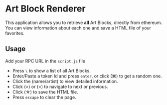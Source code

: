 # Art Block Renderer

This application allows you to retrieve **all** Art Blocks, directly from ethereum. You can view information about each one and save a HTML file of your favorites.

## Usage

Add your RPC URL in the `script.js` file

- Press `\` to show a list of all Art Blocks.
- Enter/Paste a token Id and press `enter`, or click (⌘) to get a random one.
- Click the (name/artist) to view detailed information.
- Click (>) or (<) to navigate to next or previous.
- Click (☆) to save the HTML file.
- Press `escape` to clear the page.
